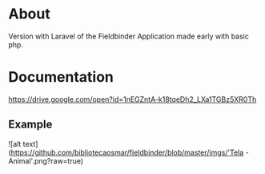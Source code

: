 # About #
Version with Laravel of the Fieldbinder Application made early with basic php.

# Documentation #
https://drive.google.com/open?id=1nEGZntA-k18tqeDh2_LXa1TGBz5XR0Th

## Example
![alt text] (https://github.com/bibliotecaosmar/fieldbinder/blob/master/imgs/'Tela - Animal'.png?raw=true)
